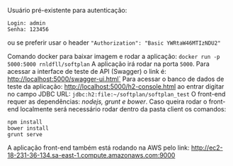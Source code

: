
Usuário pré-existente para autenticação:
```
Login: admin
Senha: 123456 
```
ou se preferir usar o header `"Authorization": "Basic YWRtaW46MTIzNDU2"`

Comando docker para baixar imagem e rodar a aplicação: `docker run -p 5000:5000 rnldfll/softplan`
A aplicação irá rodar na porta `5000`.
Para acessar a interface de teste de API (Swagger) o link é: <http://localhost:5000/swagger-ui.html`>
Para acessar o banco de dados de teste da aplicação: 
<http://localhost:5000/h2-console.html> ao entrar digitar no campo JDBC URL: `jdbc:h2:file:~/softplan/softplan_test`
O front-end requer as dependências: *nodejs, grunt e bower*.
Caso queira rodar o front-end localmente será necessário rodar dentro da pasta client os comandos:
```
npm install
bower install
grunt serve
```
A aplicação front-end também está rodando na AWS pelo link: <http://ec2-18-231-36-134.sa-east-1.compute.amazonaws.com:9000>
